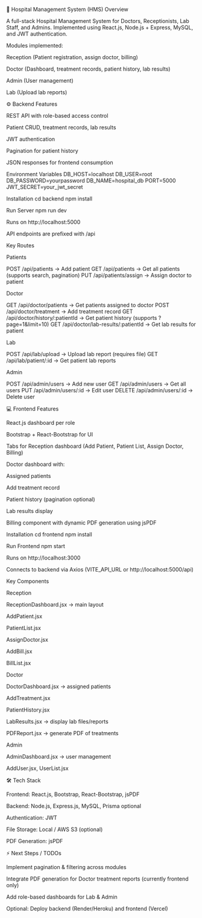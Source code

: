 🏥 Hospital Management System (HMS)
Overview

A full-stack Hospital Management System for Doctors, Receptionists, Lab Staff, and Admins.
Implemented using React.js, Node.js + Express, MySQL, and JWT authentication.

Modules implemented:

Reception (Patient registration, assign doctor, billing)

Doctor (Dashboard, treatment records, patient history, lab results)

Admin (User management)

Lab (Upload lab reports)

⚙ Backend
Features

REST API with role-based access control

Patient CRUD, treatment records, lab results

JWT authentication

Pagination for patient history

JSON responses for frontend consumption

Environment Variables
DB_HOST=localhost
DB_USER=root
DB_PASSWORD=yourpassword
DB_NAME=hospital_db
PORT=5000
JWT_SECRET=your_jwt_secret

Installation
cd backend
npm install

Run Server
npm run dev


Runs on http://localhost:5000

API endpoints are prefixed with /api

Key Routes

Patients

POST   /api/patients           → Add patient
GET    /api/patients           → Get all patients (supports search, pagination)
PUT    /api/patients/assign    → Assign doctor to patient


Doctor

GET    /api/doctor/patients                 → Get patients assigned to doctor
POST   /api/doctor/treatment               → Add treatment record
GET    /api/doctor/history/:patientId      → Get patient history (supports ?page=1&limit=10)
GET    /api/doctor/lab-results/:patientId  → Get lab results for patient


Lab

POST   /api/lab/upload     → Upload lab report (requires file)
GET    /api/lab/patient/:id → Get patient lab reports


Admin

POST   /api/admin/users       → Add new user
GET    /api/admin/users       → Get all users
PUT    /api/admin/users/:id   → Edit user
DELETE /api/admin/users/:id   → Delete user

💻 Frontend
Features

React.js dashboard per role

Bootstrap + React-Bootstrap for UI

Tabs for Reception dashboard (Add Patient, Patient List, Assign Doctor, Billing)

Doctor dashboard with:

Assigned patients

Add treatment record

Patient history (pagination optional)

Lab results display

Billing component with dynamic PDF generation using jsPDF

Installation
cd frontend
npm install

Run Frontend
npm start


Runs on http://localhost:3000

Connects to backend via Axios (VITE_API_URL or http://localhost:5000/api)

Key Components

Reception

ReceptionDashboard.jsx → main layout

AddPatient.jsx

PatientList.jsx

AssignDoctor.jsx

AddBill.jsx

BillList.jsx

Doctor

DoctorDashboard.jsx → assigned patients

AddTreatment.jsx

PatientHistory.jsx

LabResults.jsx → display lab files/reports

PDFReport.jsx → generate PDF of treatments

Admin

AdminDashboard.jsx → user management

AddUser.jsx, UserList.jsx

🛠 Tech Stack

Frontend: React.js, Bootstrap, React-Bootstrap, jsPDF

Backend: Node.js, Express.js, MySQL, Prisma optional

Authentication: JWT

File Storage: Local / AWS S3 (optional)

PDF Generation: jsPDF

⚡ Next Steps / TODOs

Implement pagination & filtering across modules

Integrate PDF generation for Doctor treatment reports (currently frontend only)

Add role-based dashboards for Lab & Admin

Optional: Deploy backend (Render/Heroku) and frontend (Vercel)
